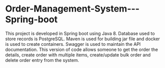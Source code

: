 # Order-Management-System---Spring-boot

This project is developed in Spring boot using Java 8. Database used to store records is PostgreSQL. Maven is used for building jar file and docker is used to create containers. Swagger is used to maintain the API documentation. This version of code allows someone to get the order the details, create order with multiple items, create/update bulk order and delete order entry from the system.
